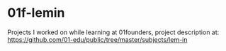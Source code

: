 # 01f-lemin
Projects I worked on while learning at 01founders, project description at: https://github.com/01-edu/public/tree/master/subjects/lem-in
